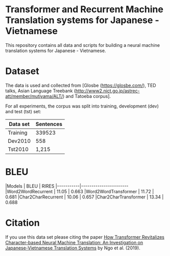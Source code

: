# Transformer and Recurrent Machine Translation systems for Japanese - Vietnamese 
This repository contains all data and scripts for building a neural
machine translation systems for Japanese - Vietnamese.

# Dataset

The data is used and collected from [Glosbe (https://glosbe.com/), TED talks, Asian Language Treebank (http://www2.nict.go.jp/astrec-att/member/mutiyama/ALT/) and Tatoeba corpus].

For all experiments, the corpus was split into training, development (dev) and test (tst) set:

| Data set    | Sentences 
| ----------- | --------- 
| Training    | 339523
| Dev2010     | 558
| Tst2010     | 1,215

# BLEU 
|Models     | BLEU | RIRES 
|-----------|-----------------------
|Word2WordRecurrent |  11.05 | 0.663
|Word2WordTransformer |  11.72  | 0.681
|Char2CharRecurrent   |  10.06  | 0.657
|Char2CharTransformer |  13.34  | 0.688 

# Citation

If you use this data set please  citing the paper
[How Transformer Revitalizes Character-based Neural Machine Translation: An Investigation on Japanese-Vietnamese Translation Systems](https://arxiv.org/abs/1910.02238)
by Ngo et al. (2019).


